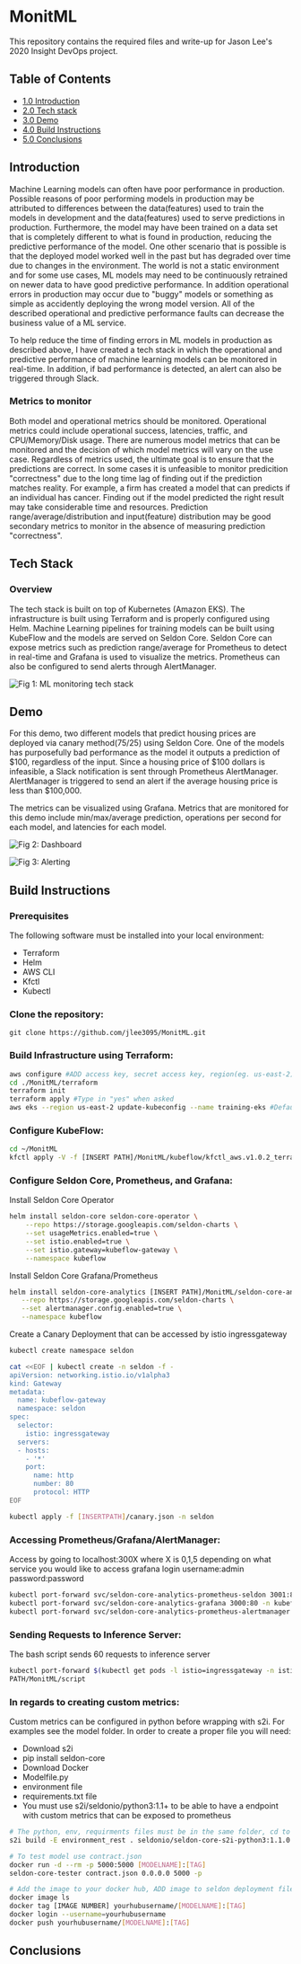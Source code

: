 # MonitML

This repository contains the required files and write-up for Jason Lee's 2020 Insight DevOps project.

## Table of Contents
  - [1.0 Introduction](README.md#introduction)
  - [2.0 Tech stack](README.md#tech-stack)
  - [3.0 Demo](README.md#demo)
  - [4.0 Build Instructions](README.md#build-instructions)
  - [5.0 Conclusions](README.md#conclusions)

## Introduction
Machine Learning models can often have poor performance in production. Possible reasons of poor performing models in production may be attributed to differences between the data(features) used to train the models in development and the data(features) used to serve predictions in production. Furthermore, the model may have been trained on a data set that is completely different to what is found in production, reducing the predictive performance of the model. One other scenario that is possible is that the deployed model worked well in the past but has degraded over time due to changes in the environment. The world is not a static environment and for some use cases, ML models may need to be continuously retrained on newer data to have good predictive performance. In addition operational errors in production may occur due to "buggy" models or something as simple as accidently deploying the wrong model version. All of the described operational and predictive performance faults can decrease the business value of a ML service. 

To help reduce the time of finding errors in ML models in production as described above, I have created a tech stack in which the operational and predictive performance of machine learning models can be monitored in real-time. In addition, if bad performance is detected, an alert can also be triggered through Slack.

### Metrics to monitor
Both model and operational metrics should be monitored. Operational metrics could include operational success, latencies, traffic, and CPU/Memory/Disk usage. There are numerous model metrics that can be monitored and the decision of which model metrics will vary on the use case. Regardless of metrics used, the ultimate goal is to ensure that the predictions are correct. In some cases it is unfeasible to monitor predicition "correctness" due to the long time lag of finding out if the prediction matches reality. For example, a firm has created a model that can predicts if an individual has cancer. Finding out if the model predicted the right result may take considerable time and resources. Prediction range/average/distribution and input(feature) distribution may be good secondary metrics to monitor in the absence of measuring prediction "correctness".     


## Tech Stack
### Overview
The tech stack is built on top of Kubernetes (Amazon EKS). The infrastructure is built using Terraform and is properly configured using Helm. Machine Learning pipelines for training models can be built using KubeFlow and the models are served on Seldon Core. Seldon Core can expose metrics such as prediction range/average for Prometheus to detect in real-time and Grafana is used to visualize the metrics. Prometheus can also be configured to send alerts through AlertManager.       

![Fig 1: ML monitoring tech stack](/Images/techstack.PNG)


## Demo
For this demo, two different models that predict housing prices are deployed via canary method(75/25) using Seldon Core. One of the models has purposefully bad performance as the model it outputs a prediction of $100, regardless of the input. Since a housing price of $100 dollars is infeasible, a Slack notification is sent through Prometheus AlertManager. AlertManager is triggered to send an alert if the average housing price is less than $100,000.

The metrics can be visualized using Grafana. Metrics that are monitored for this demo include min/max/average prediction, operations per second for each model, and latencies for each model.

![Fig 2: Dashboard](/Images/dashboard.PNG)

![Fig 3: Alerting](/Images/alert.PNG)

## Build Instructions
### Prerequisites
The following software must be installed into your local environment:
* Terraform
* Helm
* AWS CLI
* Kfctl
* Kubectl

### Clone the repository:
`git clone https://github.com/jlee3095/MonitML.git`

### Build Infrastructure using Terraform: 
```sh
aws configure #ADD access key, secret access key, region(eg. us-east-2), and output formt (eg. json) when prompted
cd ./MonitML/terraform
terraform init
terraform apply #Type in "yes" when asked 
aws eks --region us-east-2 update-kubeconfig --name training-eks #Default name is training-eks and region is us-east-2. These can be changed in terraform files.
```
### Configure KubeFlow:
 ```sh
cd ~/MonitML
kfctl apply -V -f [INSERT PATH]/MonitML/kubeflow/kfctl_aws.v1.0.2_terraform.yaml
```
### Configure Seldon Core, Prometheus, and Grafana:
Install Seldon Core Operator
```sh
helm install seldon-core seldon-core-operator \
    --repo https://storage.googleapis.com/seldon-charts \
    --set usageMetrics.enabled=true \
    --set istio.enabled=true \
    --set istio.gateway=kubeflow-gateway \
    --namespace kubeflow
```
Install Seldon Core Grafana/Prometheus
```sh
helm install seldon-core-analytics [INSERT PATH]/MonitML/seldon-core-analytics-orig \
   --repo https://storage.googleapis.com/seldon-charts \
   --set alertmanager.config.enabled=true \
   --namespace kubeflow
```
Create a Canary Deployment that can be accessed by istio ingressgateway
```sh
kubectl create namespace seldon

cat <<EOF | kubectl create -n seldon -f - 
apiVersion: networking.istio.io/v1alpha3
kind: Gateway
metadata:
  name: kubeflow-gateway
  namespace: seldon
spec:
  selector:
    istio: ingressgateway
  servers:
  - hosts:
    - '*'
    port:
      name: http
      number: 80
      protocol: HTTP
EOF

kubectl apply -f [INSERTPATH]/canary.json -n seldon
```

### Accessing Prometheus/Grafana/AlertManager: 
Access by going to localhost:300X where X is 0,1,5 depending on what service you would like to access
grafana login username:admin password:password
```sh
kubectl port-forward svc/seldon-core-analytics-prometheus-seldon 3001:80 -n kubeflow &
kubectl port-forward svc/seldon-core-analytics-grafana 3000:80 -n kubeflow &
kubectl port-forward svc/seldon-core-analytics-prometheus-alertmanager 3005:80 -n kubeflow &
```

### Sending Requests to Inference Server:
The bash script sends 60 requests to inference server
```sh
kubectl port-forward $(kubectl get pods -l istio=ingressgateway -n istio-system -o jsonpath='{.items[0].metadata.name}') -n istio-system 8004:80
PATH/MonitML/script
```
### In regards to creating custom metrics:
Custom metrics can be configured in python before wrapping with s2i. For examples see the model folder. In order to create a proper file you will need:
* Download s2i
* pip install seldon-core
* Download Docker
* Modelfile.py
* environment file
* requirements.txt file
* You must use s2i/seldonio/python3:1.1+ to be able to have a endpoint with custom metrics that can be exposed to prometheus 
```sh
# The python, env, requirments files must be in the same folder, cd to that folder
s2i build -E environment_rest . seldonio/seldon-core-s2i-python3:1.1.0 [MODELNAME]:[TAG]

# To test model use contract.json
docker run -d --rm -p 5000:5000 [MODELNAME]:[TAG]
seldon-core-tester contract.json 0.0.0.0 5000 -p

# Add the image to your docker hub, ADD image to seldon deployment file(in this case canary.json) to deploy to seldon (eg. image: yourhubusername/[MODELNAME]:[TAG])
docker image ls
docker tag [IMAGE NUMBER] yourhubusername/[MODELNAME]:[TAG]
docker login --username=yourhubusername
docker push yourhubusername/[MODELNAME]:[TAG]
```

## Conclusions
